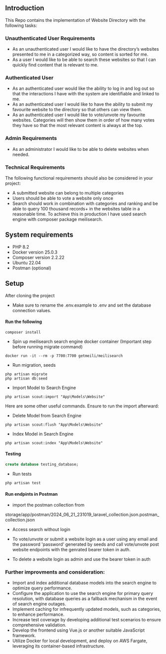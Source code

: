 ## Introduction
This Repo contains the implementation of Website Directory with the following tasks:

### Unauthenticated User Requirements
- As an unauthenticated user I would like to have the directory’s websites presented to me in
a categorized way, so content is sorted for me.
- As a user I would like to be able to search these websites so that I can quickly find content
that is relevant to me.
### Authenticated User
- As an authenticated user would like the ability to log in and log out so that the interactions I
have with the system are identifiable and linked to me.
- As an authenticated user I would like to have the ability to submit my favourite website to
the directory so that others can view them.
- As an authenticated user I would like to vote/unvote my favourite websites. Categories will
then show them in order of how many votes they have so that the most relevant content is
always at the top.
### Admin Requirements
- As an administrator I would like to be able to delete websites when needed.

### Technical Requirements
The following functional requirements should also be considered in your project:

- A submitted website can belong to multiple categories
- Users should be able to vote a website only once
- Search should work in combination with categories and ranking and be able to query 100
thousand records+ in the websites table in a reasonable time. To achieve this in production I have used search engine with composer
package meilisearch.

## System requirements
- PHP 8.2
- Docker version 25.0.3
- Composer version 2.2.22
- Ubuntu 22.04
- Postman (optional)

## Setup
After cloning the project

- Make sure to rename the .env.example to .env and set the database connection values.

#### Run the following
```console
composer install
```
- Spin up meilisearch search engine docker container (Important step before running migrate command)
```console
docker run -it --rm -p 7700:7700 getmeili/meilisearch
```

- Run migration, seeds
```console
php artisan migrate
php artisan db:seed
```

- Import Model to Search Engine
```console
php artisan scout:import "App\Models\Website"
```
Here are some other useful commands. Ensure to run the import afterward:
- Delete Model from Search Engine
```console
php artisan scout:flush "App\Models\Website"
```
- Index Model in Search Engine
```console
php artisan scout:index "App\Models\Website"
```

#### Testing
~~~sql
create database testing_database;
~~~
- Run tests
```console
php artisan test
```

#### Run endpints in Postman

- import the postman collection from 

storage/app/postman/2024_06_21_231019_laravel_collection.json.postman_collection.json

- Access search without login

- To vote/unvote or submit a website login as a user using any email and the password 'password' 
generated by seeds and call vote/unvote post website endpoints with the genrated
bearer token in auth.

- To delete a website login as admin and use the bearer token in auth

### Further improvments and consideration:
- Import and index additional database models into the search engine to optimize query performance.
- Configure the application to use the search engine for primary query resolution, with database queries as a fallback mechanism in the event of search engine outages.
- Implement caching for infrequently updated models, such as categories, to enhance performance.
- Increase test coverage by developing additional test scenarios to ensure comprehensive validation.
- Develop the frontend using Vue.js or another suitable JavaScript framework.
- Utilize Docker for local development, and deploy on AWS Fargate, leveraging its container-based infrastructure.

